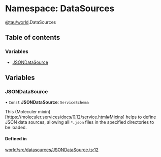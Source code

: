 # Namespace: DataSources

[@tau/world](tau_world.md).DataSources

## Table of contents

### Variables

- [JSONDataSource](tau_world.DataSources.md#jsondatasource)

## Variables

### JSONDataSource

• `Const` **JSONDataSource**: `ServiceSchema`

This (Moleculer mixin)[https://moleculer.services/docs/0.12/service.html#Mixins] helps to
define JSON data sources, allowing all `*.json` files in the specified directories to be loaded.

#### Defined in

[world/src/datasources/JSONDataSource.ts:12](https://github.com/tau-mud/tau/blob/6645dc6/packages/world/src/datasources/JSONDataSource.ts#L12)
